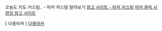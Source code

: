 
오늘도 지도 커스텀.. - 마커 커스텀 알아보기
[참고 사이트 - 마커 커스텀](https://openlayers.org/en/latest/examples/feature-move-animation.html)
[마커 클릭 시 팝업 참고 사이트](https://openlayers.org/en/latest/examples/icon.html)

[ 다중마커 ] 
[다중마커](https://itstart-190126.tistory.com/entry/openLayers-%EB%8B%A4%EC%A4%91-%EB%A7%88%EC%BB%A4-%EB%9D%84%EC%9A%B0%EA%B8%B0)



